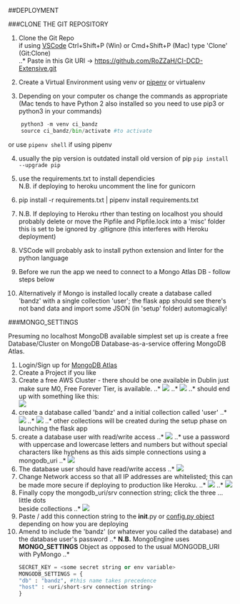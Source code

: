 ##DEPLOYMENT


###CLONE THE GIT REPOSITORY

1. Clone the Git Repo<br>
    if using [VSCode](https://code.visualstudio.com/) Ctrl+Shift+P (Win) or Cmd+Shift+P (Mac) type 'Clone' (Git:Clone)<br>
..* Paste in this Git URI -> https://github.com/RoZZaH/CI-DCD-Extensive.git

2. Create a Virtual Environment using venv or [pipenv](https://realpython.com/pipenv-guide/) or virtualenv

3.	Depending on your computer os change the commands as appropriate (Mac tends to have Python 2 also installed so you need to use pip3 or python3 in your commands)<br>
```python
    python3 -m venv ci_bandz
    source ci_bandz/bin/activate #to activate
``` 
or use `pipenv shell` if using pipenv

4.  usually the pip version is outdated install old version of pip
    `pip install --upgrade pip`

5.   use the requirements.txt to install dependicies <br>
N.B. if deploying to heroku uncomment the line for gunicorn

6.  pip install -r requirements.txt | pipenv install requirements.txt

7. N.B. If deploying to Heroku rther than testing on localhost you should probably delete or move the Pipfile and Pipfile.lock into a 'misc' folder this is set to be ignored by .gitignore (this interferes with Heroku deployment)

8. VSCode will probably ask to install python extension and linter for the python language

9. Before we run the app we need to connect to a Mongo Atlas DB - follow steps below

10. Alternatively if Mongo is installed locally create a database called 'bandz' with a single collection 'user'; the flask app should see there's not band data and import some JSON (in 'setup' folder) automagically!



###MONGO_SETTINGS

Presuming no localhost MongoDB available simplest set up is create a free Database/Cluster on MongoDB Database-as-a-service offering MongoDB Atlas.

1. Login/Sign up for [MongoDB Atlas](https://account.mongodb.com/account/login)
2. Create a Project if you like
3. Create a free AWS Cluster - there should be one available in Dublin just make sure M0, Free Forever Tier, is available.
..* ![](/docs/create-cluster.png)
..* ![](/docs/cluster-name.png)
..* should end up with something like this:<br> ![](/docs/cluster-created.png)
4. create a database called 'bandz' and a initial collection called 'user'
..* ![](/docs/create-db.png)
..* ![](/docs/user-collection.png)
..* other collections will be created during the setup phase on launching the flask app
5. create a database user with read/write access
..* ![](/docs/create-db-user.png)
..* use a password with uppercase and lowercase letters and numbers but without special characters like hyphens as this aids simple connections using a mongodb_uri
..* ![](/docs/create-db-user2.png)
6. The database user should have read/write access 
..*    ![](/docs/database-access.png)
7. Change Network access so that all IP addresses are whitelisted; this can be made more secure if deploying to production like Heroku.
..* ![](/docs/network-access.png)
..* ![](/docs/ip-access.png)
8. Finally copy the mongodb_uri/srv connection string; click the three ... little dots<br>
   beside collections
..* ![](/docs/mongo-uri.png)
9. Paste / add this connection string to the __init__.py or [config.py object](https://flask.palletsprojects.com/en/1.1.x/config/) depending on how you are deploying
10. Amend to include the 'bandz' (or whatever you called the database) and the database user's password
..* **N.B.** MongoEngine uses **MONGO_SETTINGS** Object as opposed to the usual MONGODB_URI with PyMongo
..* 
    ```python
    SECRET_KEY = <some secret string or env variable>
    MONGODB_SETTINGS = {
    "db" : "bandz", #this name takes precedence
    "host" : <uri/short-srv connection string>
    }
    ```



